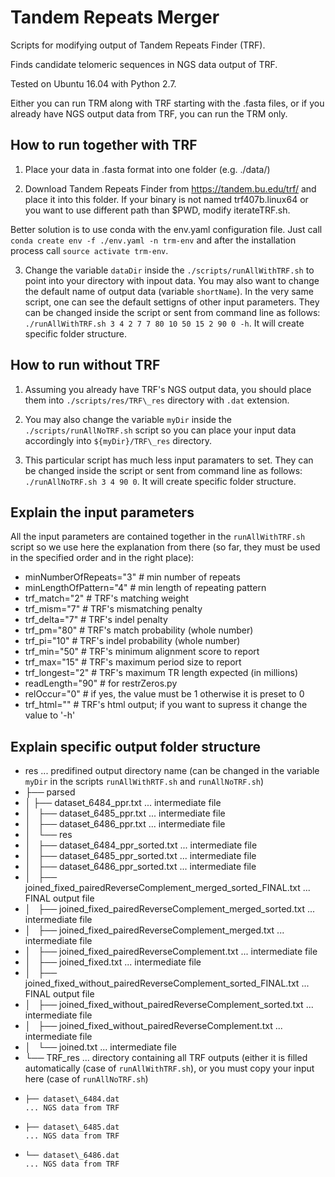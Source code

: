 # Tandem Repeats Merger

Scripts for modifying output of Tandem Repeats Finder (TRF). 

Finds candidate telomeric sequences in NGS data output of TRF. 

Tested on Ubuntu 16.04 with Python 2.7. 

Either you can run TRM along with TRF starting with the .fasta files, or if you already have NGS output data from TRF, you can run the TRM only.

## How to run together with TRF

1. Place your data in .fasta format into one folder (e.g. ./data/)

2. Download Tandem Repeats Finder from https://tandem.bu.edu/trf/ and place it into this folder. If your binary is not named trf407b.linux64 or you want to use different path than $PWD, modify iterateTRF.sh. 

Better solution is to use conda with the env.yaml configuration file. Just call `conda create env -f ./env.yaml -n trm-env` and after the installation process call `source activate trm-env`.

3. Change the variable `dataDir` inside the `./scripts/runAllWithTRF.sh` to point into your directory with inpout data. You may also want to change the default name of output data (variable `shortName`). In the very same script, one can see the default settigns of other input parameters. They can be changed inside the script or sent from command line as follows: `./runAllWithTRF.sh 3 4 2 7 7 80 10 50 15 2 90 0 -h`. It will create specific folder structure.

## How to run without TRF

1. Assuming you already have TRF's NGS output data, you should place them into `./scripts/res/TRF\_res` directory with `.dat` extension.

2. You may also change the variable `myDir` inside the `./scripts/runAllNoTRF.sh` script so you can place your input data accordingly into `${myDir}/TRF\_res` directory.

3. This particular script has much less input paramaters to set. They can be changed inside the script or sent from command line as follows: `./runAllNoTRF.sh 3 4 90 0`. It will create specific folder structure.

## Explain the input parameters

All the input parameters are contained together in the `runAllWithTRF.sh` script so we use here the explanation from there (so far, they must be used in the specified order and in the right place):

* minNumberOfRepeats="3"   # min number of repeats
* minLengthOfPattern="4"   # min length of repeating pattern
* trf_match="2"            # TRF's matching weight
* trf_mism="7"             # TRF's mismatching penalty
* trf_delta="7"            # TRF's indel penalty
* trf_pm="80"              # TRF's match probability (whole number)
* trf_pi="10"              # TRF's indel probability (whole number)
* trf_min="50"             # TRF's minimum alignment score to report
* trf_max="15"             # TRF's maximum period size to report
* trf_longest="2"          # TRF's maximum TR length expected (in millions)
* readLength="90"          # for restrZeros.py
* relOccur="0"             # if yes, the value must be 1 otherwise it is preset to 0
* trf_html=""              # TRF's html output; if you want to supress it change the value to '-h'

## Explain specific output folder structure


* res                                                                              ... predifined output directory name (can be changed in the variable `myDir` in the scripts `runAllWithRTF.sh` and `runAllNoTRF.sh`)
* ├── parsed
* │   ├── dataset\_6484\_ppr.txt                                                   ... intermediate file
* │   ├── dataset\_6485\_ppr.txt                                                   ... intermediate file
* │   ├── dataset\_6486\_ppr.txt                                                   ... intermediate file
* │   └── res
* │       ├── dataset\_6484\_ppr\_sorted.txt                                       ... intermediate file
* │       ├── dataset\_6485\_ppr\_sorted.txt                                       ... intermediate file
* │       ├── dataset\_6486\_ppr\_sorted.txt                                       ... intermediate file
* │       ├── joined\_fixed\_pairedReverseComplement\_merged\_sorted\_FINAL.txt    ... FINAL output file
* │       ├── joined\_fixed\_pairedReverseComplement\_merged\_sorted.txt           ... intermediate file
* │       ├── joined\_fixed\_pairedReverseComplement\_merged.txt                   ... intermediate file
* │       ├── joined\_fixed\_pairedReverseComplement.txt                           ... intermediate file
* │       ├── joined\_fixed.txt                                                    ... intermediate file
* │       ├── joined\_fixed\_without\_pairedReverseComplement\_sorted_FINAL.txt    ... FINAL output file
* │       ├── joined\_fixed\_without\_pairedReverseComplement\_sorted.txt          ... intermediate file
* │       ├── joined\_fixed\_without\_pairedReverseComplement.txt                  ... intermediate file
* │       └── joined.txt                                                           ... intermediate file
* └── TRF\_res                                                                     ... directory containing all TRF outputs (either it is filled automatically (case of `runAllWithTRF.sh`), or you must copy your input here (case of `runAllNoTRF.sh`)
*     ├── dataset\_6484.dat                                                        ... NGS data from TRF
*     ├── dataset\_6485.dat                                                        ... NGS data from TRF
*     └── dataset\_6486.dat                                                        ... NGS data from TRF



